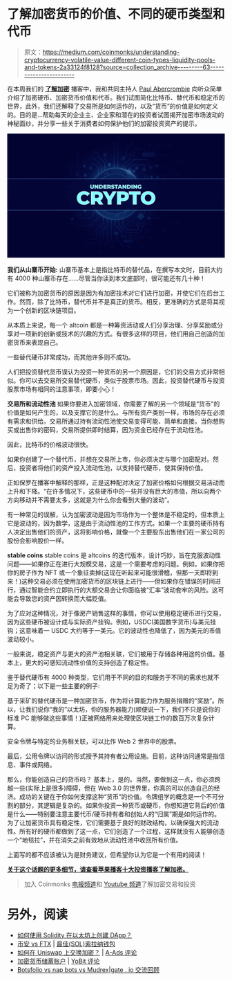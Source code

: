 # 了解加密货币的价值、不同的硬币类型和代币

> 原文：<https://medium.com/coinmonks/understanding-cryptocurrency-volatile-value-different-coin-types-liquidity-pools-and-tokens-2a33124f8128?source=collection_archive---------63----------------------->

在本周我们的 [**了解加密**](https://tinyurl.com/understandingcryptopodcast) 播客中，我和共同主持人 [Paul Abercrombie](https://www.linkedin.com/in/paul-abercrombie/) 向听众简单介绍了加密硬币、加密货币价值和代币。我们试图简化比特币、替代币和稳定币的世界，此外，我们还解释了交易所是如何运作的，以及“货币”的价值是如何定义的。目的是…帮助每天的企业主、企业家和潜在的投资者试图揭开加密市场波动的神秘面纱，并分享一些关于消费者如何保护他们的加密投资资产的提示。

![](img/ccde7230f9ae7f873c4f44f5ac421662.png)

**我们从山寨币开始:** 山寨币基本上是指比特币的替代品，在撰写本文时，目前大约有 4000 种山寨币存在……尽管当你读到本文底部时，很可能还有几十种！

它们被称为加密货币的原因是因为有加密技术对它们进行加密，并使它们在后台工作。然而，除了比特币，替代币并不是真正的货币。相反，更准确的方式是将其视为一个创新的区块链项目。

从本质上来说，每一个 altcoin 都是一种筹资活动或人们分享治理、分享奖励或分享对一项新的创新或技术的兴趣的方式。有很多这样的项目，他们用自己创造的加密货币来表现自己。

一些替代硬币非常成功，而其他许多则不成功。

人们把投资替代货币误认为投资一种货币的另一个原因是，它们的交易方式非常相似。你可以去交易所交易替代硬币，类似于股票市场。因此，投资替代硬币与投资股票市场有相同的注意事项，即要小心！

**交易所和流动性池** 如果你要进入加密领域，你需要了解的另一个领域是“货币”的价值是如何产生的，以及支撑它的是什么。与所有资产类别一样，市场的存在必须有需求和供给。交易所通过持有流动性池使交易变得可能、简单和直接。当你想购买或出售你的密码，交易所提供即时结算，因为资金已经存在于流动性池。

因此，比特币的价格波动很快。

如果你创建了一个替代币，并想在交易所上市，你必须决定与哪个加密配对。然后，投资者将他们的资产投入流动性池，以支持替代硬币，使其保持价值。

正如保罗在播客中解释的那样，正是这种配对决定了加密价格如何根据交易活动而上升和下降。“在许多情况下，这些硬币中的一些并没有巨大的市值，所以向两个方向移动并不需要太多，这就是为什么你会看到大量的波动”。

有一种常见的误解，认为加密波动是因为市场作为一个整体是不稳定的，但本质上它是波动的，因为数学，这是由于流动性池的工作方式。如果一个主要的硬币持有人决定出售他们的资产，这将影响价格，就像一个主要股东出售他们在一家公司的股份会影响股价一样。

**stable coins** stable coins 是 altcoins 的迭代版本，设计巧妙，旨在克服波动性问题——如果你正在进行大规模交易，这是一个需要考虑的问题。例如，如果你把你的房子作为 NFT 或一个象征卖掉(这现在听起来可能很滑稽，但那一天即将到来！)这种交易必须在使用加密货币的区块链上进行——但如果你在错误的时间进行，通过智能合约立即执行的大额交易会让你面临被“汇率”波动套牢的风险。这可能会导致您的资产因转换而大幅贬值。

为了应对这种情况，对于像房产销售这样的事情，你可以使用稳定硬币进行交易，因为这些硬币被设计成与实际资产挂钩。例如，USDC(美国数字货币)与美元挂钩；这意味着一 USDC 大约等于一美元。它的波动性也降低了，因为美元的币值波动较小。

一般来说，稳定资产与更大的资产池相关联，它们被用于存储各种用途的价值。基本上，更大的可感知流动性价值的支持创造了稳定性。

鉴于替代硬币有 4000 种类型，它们用于不同的目的和服务于不同的需求也就不足为奇了；以下是一些主要的例子:

基于采矿的替代硬币是一种加密货币，作为将计算能力作为服务捐赠的“奖励”。所以，让我们说你“我的”以太坊，你的服务器能力(顺便说一下，我们不只是说你的标准 PC 能够做这些事情！)正被网络用来处理使区块链工作的数百万次复杂计算。

安全令牌与特定的业务相关联，可以比作 Web 2 世界中的股票。

最后，公用令牌以访问的形式授予其持有者公用设施。目前，这种访问通常是指信息、事件或网络。

那么，你能创造自己的货币吗？
基本上，是的。当然，要做到这一点，你必须跨越一些(实际上是很多)障碍，但在 Web 3.0 的世界里，你真的可以创造自己的经济。成功的关键在于你如何支撑这种“货币”的价值。令牌组学的概念是一个不可分割的部分，其逻辑是复杂的。如果你投资一种货币或硬币，你想知道它背后的价值是什么——特别要注意主要代币/硬币持有者和创始人的“归属”期是如何运作的。为了让加密货币具有稳定性，它们需要基于良好的财政结构，以确保强大的流动性。所有好的硬币都做到了这一点，它们创造了一个过程，这样就没有人能够创造一个“地毯拉”，并在消失之前有效地从流动性池中收回所有价值。

上面写的都不应该被认为是财务建议，但希望你认为它是一个有用的阅读！

[**关于这个话题的更多细节，请查看苹果播客十大投资播客了解加密。**](https://tinyurl.com/cryptocurrencytokens)

> 加入 Coinmonks [电报频道](https://t.me/coincodecap)和 [Youtube 频道](https://www.youtube.com/c/coinmonks/videos)了解加密交易和投资

# 另外，阅读

*   [如何使用 Solidity 在以太坊上创建 DApp？](https://coincodecap.com/create-a-dapp-on-ethereum-using-solidity)
*   [币安 vs FTX](https://coincodecap.com/binance-vs-ftx) | [最佳(SOL)索拉纳钱包](https://coincodecap.com/solana-wallets)
*   [如何在 Uniswap 上交换加密？](https://coincodecap.com/swap-crypto-on-uniswap) | [A-Ads 评论](https://coincodecap.com/a-ads-review)
*   [加密货币储蓄账户](/coinmonks/cryptocurrency-savings-accounts-be3bc0feffbf) | [YoBit 评论](/coinmonks/yobit-review-175464162c62)
*   [Botsfolio vs nap bots vs Mudrex](/coinmonks/botsfolio-vs-napbots-vs-mudrex-c81344970c02)|[gate . io 交流回顾](/coinmonks/gate-io-exchange-review-61bf87b7078f)